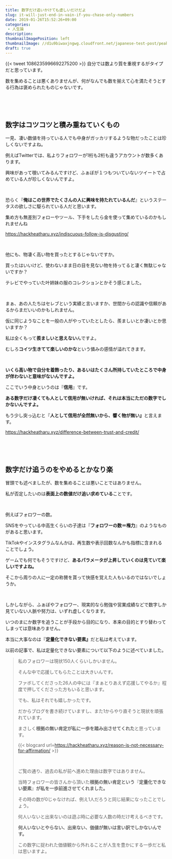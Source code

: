 ```yaml
---
title: 数字だけ追いかけても虚しいだけだよ
slug: it-will-just-end-in-vain-if-you-chase-only-numbers
date: 2019-01-26T15:52:26+09:00
categories: 
 - 人生論
description: 
thumbnailImagePosition: left
thumbnailImage: //d1u9biwaxjngwg.cloudfront.net/japanese-test-post/peak-140.jpg
draft: true
---
```

<!--more-->

{{< tweet 1086235996692275200 >}}
自分では数より質を重視するがタイプだと思っています。

数を集めることは悪くありませんが、何がなんでも数を揃えて心を満たそうとする行為は褒められたものじゃないです。

&nbsp;

&nbsp;
<h2>数字はコツコツと積み重ねていくもの</h2>
一見、凄い数値を持っている人でも中身がガッカリするような物だったことは珍しくないですよね。

例えばTwitterでは、私よりフォロワーが1桁も2桁も違うアカウントが数多くあります。

興味があって覗いてみるんですけど、ふぁぼが１つもついていないツイートで占めている人が珍しくないんですよ。

&nbsp;

恐らく『<strong>俺はこの世界でたくさんの人に興味を持たれているんだ</strong>』というステータスの欲しさに駆られている人だと思います。

集め方も無差別フォローやツール、下手をしたら金を使って集めているのかもしれませんね

https://hackheatharu.xyz/indiscuous-follow-is-disgusting/

&nbsp;

他にも、物凄く高い物を買ったとするじゃないですか。

買ったはいいけど、使わないまま日の目を見ない物を持ってると凄く無駄じゃないですか？

テレビでやっていた叶姉妹の服のコレクションとかそう感じました。

&nbsp;

まぁ、あの人たちはセレブという実績と言いますか、世間からの認識や信頼があるからまだいいのかもしれません。

仮に同じようなことを一般の人がやっていたとしたら、羨ましいとか凄いとか思いますか？

私は全くもって<strong>羨ましいと思えない</strong>んですよ。

むしろ<strong>コイツ生きてて楽しいのかな</strong>という憐みの感情が溢れてきます。

&nbsp;

<strong>いくら高い物で自分を着飾ったり、あるいはたくさん所持していたところで中身が伴わないと意味がないんですよ。</strong>

ここでいう中身というのは『<strong>信用</strong>』です。

<strong>ある数字だけ凄くても人として信用が無いければ、それは本当にただの数字でしかないんですよ。</strong>

もう少し突っ込むと『<strong>人として信用が全然無いから、響く物が無い』</strong>と言えます。

https://hackheatharu.xyz/difference-between-trust-and-credit/

&nbsp;

&nbsp;
<h2>数字だけ追うのをやめるとかなり楽</h2>
冒頭でも述べましたが、数を集めることは悪いことではありません。

私が否定したいのは<strong>表面上の数値だけ追い求めている</strong>ことです。

&nbsp;

例えばフォロワーの数。

SNSをやっている中高生くらいの子達は『<strong>フォロワーの数＝権力</strong>』のようなものがあると思います。

TikTokやインスタグラムなんかは、再生数や表示回数なんかも指標に含まれることでしょう。

ゲームでも何でもそうですけど、<strong>あるパラメータが上昇していくのは見ていて楽しいですよね。</strong>

そこから周りの人に一定の称賛を貰って快感を覚えた人もいるのではないでしょうか。

&nbsp;

しかしながら、ふぁぼやフォロワー、現実的なら勉強や営業成績などで数字しか見ていない人脈や努力は、いずれ虚しくなります。

いつのまにか数字を追うことが手段から目的になり、本来の目的とすり替わってしまっては意味ありません。

本当に大事なのは『<strong>定量化できない要素』</strong>だと私は考えています。

以前の記事で、私は定量化できない要素について以下のように述べていました。
<blockquote>私のフォロワーは現状150人くらいしかいません。

そんな中で応援してもらたことは大きいんです。

ファボしてくださった26人の中には『まぁとりあえず応援してやるか』程度で押してくださった方もいると思います。

でも、私はそれでも嬉しかったです。

だからブログを書き続けていますし、また1からやり直そうと現状を頑張れています。

まさしく<strong>根拠の無い肯定が私に一歩を踏み出させてくれた</strong>と思っています。

{{< blogcard url=https://hackheatharu.xyz/reason-is-not-necessary-for-affirmation/ >}}&nbsp;

&nbsp;

ご覧の通り、過去の私が前へ進めた理由は数字ではありません。

当時フォロワーの皆さんから頂いた<strong>根拠の無い肯定という</strong>『<strong>定量化できない要素</strong>』<strong>が私を一歩前進させてくれました。</strong>

その時の数が0じゃなければ、例え1人だろうと同じ結果になったことでしょう。

何人いないと出来ないのは遊ぶ時に必要な人数の時だけ考えるべきです。

<strong>何人いないとやらない、出来ない、価値が無いは言い訳でしかないんです。</strong>

この数字に捉われた価値観から外れることが人生を豊かにする一歩だと私は思いますよ。
